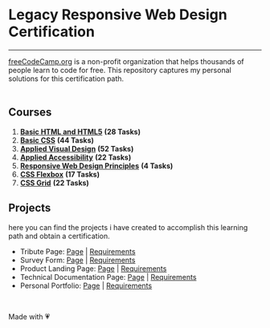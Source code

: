# Legacy Responsive Web Design Certification
***
[freeCodeCamp.org](https://www.freecodecamp.org/) is a non-profit organization that helps thousands of people learn to code for free. This repository captures my personal solutions for this certification path.</br></br>

## Courses
1. [**Basic HTML and HTML5**](https://github.com/BorislavChernev/SoftUni-CSharp/tree/main/CSharp-Fundamentals/Basic%20Syntax%2C%20Conditional%20Statements%20and%20Loops%20-%20Exercise) **(28 Tasks)**
2. [**Basic CSS**](https://github.com/BorislavChernev/SoftUni-CSharp/tree/main/CSharp-Fundamentals/Basic%20Syntax%2C%20Conditional%20Statements%20and%20Loops%20-%20Exercise) **(44 Tasks)**
3. [**Applied Visual Design**](https://github.com/BorislavChernev/SoftUni-CSharp/tree/main/CSharp-Fundamentals/Basic%20Syntax%2C%20Conditional%20Statements%20and%20Loops%20-%20Exercise) **(52 Tasks)**
4. [**Applied Accessibility**](https://github.com/BorislavChernev/SoftUni-CSharp/tree/main/CSharp-Fundamentals/Basic%20Syntax%2C%20Conditional%20Statements%20and%20Loops%20-%20Exercise) **(22 Tasks)**
5. [**Responsive Web Design Principles**](https://github.com/BorislavChernev/SoftUni-CSharp/tree/main/CSharp-Fundamentals/Basic%20Syntax%2C%20Conditional%20Statements%20and%20Loops%20-%20Exercise) **(4 Tasks)**
6. [**CSS Flexbox**](https://github.com/BorislavChernev/SoftUni-CSharp/tree/main/CSharp-Fundamentals/Basic%20Syntax%2C%20Conditional%20Statements%20and%20Loops%20-%20Exercise) **(17 Tasks)**
7. [**CSS Grid**](https://github.com/BorislavChernev/SoftUni-CSharp/tree/main/CSharp-Fundamentals/Basic%20Syntax%2C%20Conditional%20Statements%20and%20Loops%20-%20Exercise) **(22 Tasks)**

## Projects
here you can find the projects i have created to accomplish this learning path and obtain a certification.
* Tribute Page: [Page](https://codepen.io/b_chernev/full/jOxbedr) | [Requirements](https://www.freecodecamp.org/learn/responsive-web-design/responsive-web-design-projects/build-a-tribute-page)
* Survey Form: [Page](https://codepen.io/b_chernev/full/bGMEoVO) | [Requirements](https://www.freecodecamp.org/learn/responsive-web-design/responsive-web-design-projects/build-a-survey-form)
* Product Landing Page: [Page](https://codepen.io/b_chernev/full/VwxMYdK) | [Requirements](https://www.freecodecamp.org/learn/responsive-web-design/responsive-web-design-projects/build-a-product-landing-page)
* Technical Documentation Page: [Page](https://codepen.io/b_chernev/full/mdxeyry) | [Requirements](https://www.freecodecamp.org/learn/responsive-web-design/responsive-web-design-projects/build-a-technical-documentation-page)
* Personal Portfolio: [Page](http://personalportfoliowebsiteborislavchernev.free.bg) | [Requirements](https://www.freecodecamp.org/learn/responsive-web-design/responsive-web-design-projects/build-a-personal-portfolio-webpage)
</br>

Made with 💗
